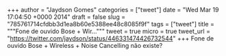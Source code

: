 
+++
author = "Jaydson Gomes"
categories = ["tweet"]
date = "Wed Mar 19 17:04:50 +0000 2014"
draft = false
slug = "785761714cfdbb3d1ea8b60e5388ee48c8085f9f"
tags = ["tweet"]
title = """Fone de ouvido Bose + Wir..."""
tweet = true
micro = true
tweet_url = "https://twitter.com/jaydson/status/446331474426732544"
+++
Fone de ouvido Bose + Wireless + Noise Cancelling não existe?
